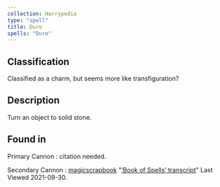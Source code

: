 ```yaml
---
collection: Harrypedia
type: "spell"
title: Duro
spells: "Duro"
---
```


## Classification

Classified as a charm, but seems more like transfiguration?

## Description

Turn an object to solid stone.

## Found in

Primary Cannon
: citation needed.

Secondary Cannon
: [magicscrapbook](https://magicscrapbook.tumblr.com/)
"[‘Book of Spells’ transcript](https://magicscrapbook.tumblr.com/post/162085200042/book-of-spells-transcript)"
Last Viewed 2021-09-30.
